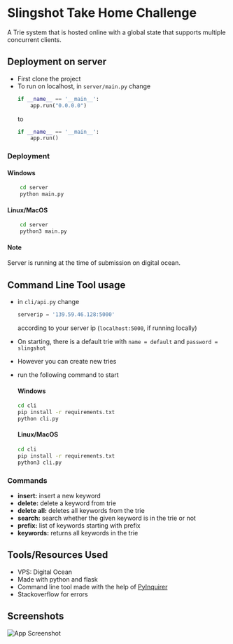 
# Slingshot Take Home Challenge

A Trie system that is hosted online with a global state that supports multiple concurrent clients.




## Deployment on server

- First clone the project
- To run on localhost, in `server/main.py` change
    ```python
    if __name__ == '__main__':    
        app.run("0.0.0.0")
    ```
    to
    ```python
    if __name__ == '__main__':    
        app.run()
    ```

### Deployment
#### Windows
```bash
    cd server
    python main.py
```
#### Linux/MacOS
```bash
    cd server
    python3 main.py
```

#### Note
Server is running at the time of submission on digital ocean.

  
## Command Line Tool usage

- in `cli/api.py` change 
    ```python
    serverip = '139.59.46.128:5000'
    ```
    according to your server ip (`localhost:5000`, if running locally)
- On starting, there is a default trie with `name = default` and `password = slingshot`
- However you can create new tries
- run the following command to start 
    #### Windows
    ```bash
    cd cli
    pip install -r requirements.txt
    python cli.py
    ```

    #### Linux/MacOS
    ```bash
    cd cli
    pip install -r requirements.txt
    python3 cli.py
    ```

### Commands

- **insert:** insert a new keyword
- **delete:** delete a keyword from trie
- **delete all:** deletes all keywords from the trie
- **search:** search whether the given keyword is in the trie or not
- **prefix:** list of keywords starting with prefix
- **keywords:** returns all keywords in the trie


  
## Tools/Resources Used

- VPS: Digital Ocean
- Made with python and flask
- Command line tool made with the help of [PyInquirer](https://github.com/CITGuru/PyInquirer)
- Stackoverflow for errors
  
## Screenshots

![App Screenshot](https://via.placeholder.com/468x300?text=App+Screenshot+Here)

  
